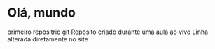 # Olá, mundo
 primeiro repositrio git
 Reposito criado durante uma aula ao vivo
 Linha alterada diretamente no site 
